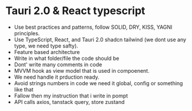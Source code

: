 # Tauri 2.0 & React typescript

- Use best practices and patterns, follow SOLID, DRY, KISS, YAGNI principles.
- Use TypeScript, React, and Tauri 2.0 shadcn tailwind (we dont use any type, we need type safty).
- Feature based architecture
- Write in what folder/file the code should be
- Dont' write many comments in code
- MVVM hook as view model that is used in compoenent.
- We need handle it prduction ready.
- Avoid strings numbers in code we need it global, config or something like that
- Fallow then my instruction that i write in pompt
- API calls axios, tanstack query, store zustand
